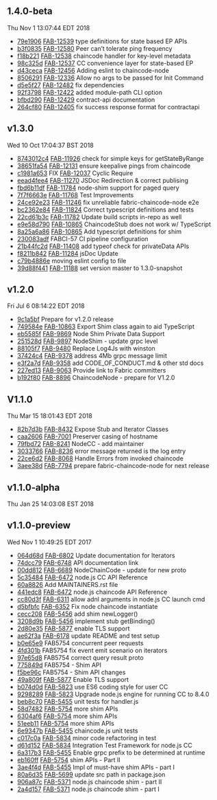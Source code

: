 ## 1.4.0-beta
Thu Nov  1 13:07:44 EDT 2018

* [79e1906](https://github.com/hyperledger/fabric/commit/79e1906) [FAB-12539](https://jira.hyperledger.org/browse/FAB-12539) type definitions for state based EP APIs
* [b3f0835](https://github.com/hyperledger/fabric/commit/b3f0835) [FAB-12580](https://jira.hyperledger.org/browse/FAB-12580) Peer can’t tolerate ping frequency
* [f18b221](https://github.com/hyperledger/fabric/commit/f18b221) [FAB-12538](https://jira.hyperledger.org/browse/FAB-12538) chaincode handler for key-level metadata
* [98c325d](https://github.com/hyperledger/fabric/commit/98c325d) [FAB-12537](https://jira.hyperledger.org/browse/FAB-12537) CC convenience layer for state-based EP
* [d43ceca](https://github.com/hyperledger/fabric/commit/d43ceca) [FAB-12456](https://jira.hyperledger.org/browse/FAB-12456) Adding eslint to chaincode-node
* [8506291](https://github.com/hyperledger/fabric/commit/8506291) [FAB-12336](https://jira.hyperledger.org/browse/FAB-12336) Allow no args to be passed for Init Command
* [d5e5f27](https://github.com/hyperledger/fabric/commit/d5e5f27) [FAB-12482](https://jira.hyperledger.org/browse/FAB-12482) fix dependencies
* [92f3798](https://github.com/hyperledger/fabric/commit/92f3798) [FAB-12422](https://jira.hyperledger.org/browse/FAB-12422) added module-path CLI option
* [bfbd290](https://github.com/hyperledger/fabric/commit/bfbd290) [FAB-12429](https://jira.hyperledger.org/browse/FAB-12429) contract-api documentation
* [264cf80](https://github.com/hyperledger/fabric/commit/264cf80) [FAB-12405](https://jira.hyperledger.org/browse/FAB-12405) fix success response format for contractapi

## v1.3.0
Wed 10 Oct 17:04:37 BST 2018

* [8743012c4](https://github.com/hyperledger/fabric/commit/8743012c4) [FAB-11926](https://jira.hyperledger.org/browse/FAB-11926) check for simple keys for getStateByRange
* [38651fa54](https://github.com/hyperledger/fabric/commit/38651fa54) [FAB-12131](https://jira.hyperledger.org/browse/FAB-12131) ensure keepalive pings from chaincode
* [c1981a653](https://github.com/hyperledger/fabric/commit/c1981a653) FIX [FAB-12037](https://jira.hyperledger.org/browse/FAB-12037) Cyclic Require
* [eead4fee4](https://github.com/hyperledger/fabric/commit/eead4fee4) [FAB-11270](https://jira.hyperledger.org/browse/FAB-11270) JSDoc Redirection & correct publising
* [fbd6b11df](https://github.com/hyperledger/fabric/commit/fbd6b11df) [FAB-11784](https://jira.hyperledger.org/browse/FAB-11784) node-shim support for paged query
* [7f7f6663e](https://github.com/hyperledger/fabric/commit/7f7f6663e) [FAB-11768](https://jira.hyperledger.org/browse/FAB-11768) Test Improvements
* [24ce92e23](https://github.com/hyperledger/fabric/commit/24ce92e23) [FAB-11246](https://jira.hyperledger.org/browse/FAB-11246) fix unreliable fabric-chaincode-node e2e
* [bc2362e84](https://github.com/hyperledger/fabric/commit/bc2362e84) [FAB-11824](https://jira.hyperledger.org/browse/FAB-11824) Correct typescript definitions and tests
* [22cd61b3c](https://github.com/hyperledger/fabric/commit/22cd61b3c) [FAB-11782](https://jira.hyperledger.org/browse/FAB-11782) Update build scripts in-repo as well
* [e9e58d790](https://github.com/hyperledger/fabric/commit/e9e58d790) [FAB-10865](https://jira.hyperledger.org/browse/FAB-10865) ChaincodeStub does not work w/ TypeScript
* [8a25a6a86](https://github.com/hyperledger/fabric/commit/8a25a6a86) [FAB-10865](https://jira.hyperledger.org/browse/FAB-10865) Add typescript definitions for shim
* [230083adf](https://github.com/hyperledger/fabric/commit/230083adf) FABCI-57 CI pipeline configuration
* [21b44fc2d](https://github.com/hyperledger/fabric/commit/21b44fc2d) [FAB-11408](https://jira.hyperledger.org/browse/FAB-11408) add typeof check for privateData APIs
* [f8211b842](https://github.com/hyperledger/fabric/commit/f8211b842) [FAB-11284](https://jira.hyperledger.org/browse/FAB-11284) jsDoc Update
* [c79b4886e](https://github.com/hyperledger/fabric/commit/c79b4886e) moving eslint config to file
* [39d88f441](https://github.com/hyperledger/fabric/commit/39d88f441) [FAB-11188](https://jira.hyperledger.org/browse/FAB-11188) set version master to 1.3.0-snapshot

## v1.2.0
Fri Jul  6 08:14:22 EDT 2018

* [9c1a5bf](https://github.com/hyperledger/fabric/commit/9c1a5bf) Prepare for v1.2.0 release
* [749584e](https://github.com/hyperledger/fabric/commit/749584e) [FAB-10863](https://jira.hyperledger.org/browse/FAB-10863) Export Shim class again to aid TypeScript
* [eb5585f](https://github.com/hyperledger/fabric/commit/eb5585f) [FAB-9869](https://jira.hyperledger.org/browse/FAB-9869) Node Shim Private Data Support
* [251528d](https://github.com/hyperledger/fabric/commit/251528d) [FAB-9897](https://jira.hyperledger.org/browse/FAB-9897) NodeShim - update grpc level
* [88105f7](https://github.com/hyperledger/fabric/commit/88105f7) [FAB-9480](https://jira.hyperledger.org/browse/FAB-9480) Replace Log4Js with winston
* [37424c4](https://github.com/hyperledger/fabric/commit/37424c4) [FAB-9378](https://jira.hyperledger.org/browse/FAB-9378) address 4Mb grpc message limit
* [e3f2a7d](https://github.com/hyperledger/fabric/commit/e3f2a7d) [FAB-9358](https://jira.hyperledger.org/browse/FAB-9358) add CODE_OF_CONDUCT.md & other std docs
* [227ed13](https://github.com/hyperledger/fabric/commit/227ed13) [FAB-9063](https://jira.hyperledger.org/browse/FAB-9063) Provide link to Fabric committers
* [b192f80](https://github.com/hyperledger/fabric/commit/b192f80) [FAB-8896](https://jira.hyperledger.org/browse/FAB-8896) ChaincodeNode - prepare for V1.2.0

## V1.1.0
Thu Mar 15 18:01:43 EDT 2018

* [82b7d3b](https://github.com/hyperledger/fabric/commit/82b7d3b) [FAB-8432](https://jira.hyperledger.org/browse/FAB-8432) Expose Stub and Iterator Classes
* [caa2606](https://github.com/hyperledger/fabric/commit/caa2606) [FAB-7001](https://jira.hyperledger.org/browse/FAB-7001) Preserver casing of hostname
* [79fbd72](https://github.com/hyperledger/fabric/commit/79fbd72) [FAB-8241](https://jira.hyperledger.org/browse/FAB-8241) NodeCC - add maintainer
* [3033766](https://github.com/hyperledger/fabric/commit/3033766) [FAB-8236](https://jira.hyperledger.org/browse/FAB-8236) error message returned is the log entry
* [22ce6d2](https://github.com/hyperledger/fabric/commit/22ce6d2) [FAB-8068](https://jira.hyperledger.org/browse/FAB-8068) Handle Errors from invoked chaincode
* [3aee38d](https://github.com/hyperledger/fabric/commit/3aee38d) [FAB-7794](https://jira.hyperledger.org/browse/FAB-7794) prepare fabric-chaincode-node for next release

## v1.1.0-alpha
Thu Jan 25 14:03:08 EST 2018


## v1.1.0-preview
Wed Nov  1 10:49:25 EDT 2017

* [064d68d](https://github.com/hyperledger/fabric/commit/064d68d) [FAB-6802](https://jira.hyperledger.org/browse/FAB-6802) Update documentation for Iterators
* [74dcc79](https://github.com/hyperledger/fabric/commit/74dcc79) [FAB-6748](https://jira.hyperledger.org/browse/FAB-6748) API documentation link
* [00dd812](https://github.com/hyperledger/fabric/commit/00dd812) [FAB-6689](https://jira.hyperledger.org/browse/FAB-6689) NodeChainCode - update for new proto
* [5c35484](https://github.com/hyperledger/fabric/commit/5c35484) [FAB-6472](https://jira.hyperledger.org/browse/FAB-6472) node.js CC API Reference
* [60a8826](https://github.com/hyperledger/fabric/commit/60a8826) Add MAINTAINERS.rst file
* [441edc8](https://github.com/hyperledger/fabric/commit/441edc8) [FAB-6472](https://jira.hyperledger.org/browse/FAB-6472) node.js chaincode API Reference
* [cc80d3f](https://github.com/hyperledger/fabric/commit/cc80d3f) [FAB-6311](https://jira.hyperledger.org/browse/FAB-6311) allow adnl arguments in node.js CC launch cmd
* [d5bfbfc](https://github.com/hyperledger/fabric/commit/d5bfbfc) [FAB-6352](https://jira.hyperledger.org/browse/FAB-6352) Fix node chaincode instantiate
* [cecc208](https://github.com/hyperledger/fabric/commit/cecc208) [FAB-5456](https://jira.hyperledger.org/browse/FAB-5456) add shim newLogger()
* [3208d9b](https://github.com/hyperledger/fabric/commit/3208d9b) [FAB-5456](https://jira.hyperledger.org/browse/FAB-5456) implement stub getBinding()
* [2d80e35](https://github.com/hyperledger/fabric/commit/2d80e35) [FAB-5877](https://jira.hyperledger.org/browse/FAB-5877) enable TLS support
* [ae62f3a](https://github.com/hyperledger/fabric/commit/ae62f3a) [FAB-6178](https://jira.hyperledger.org/browse/FAB-6178) update README and test setup
* [b0e65e9](https://github.com/hyperledger/fabric/commit/b0e65e9) FAB5754 concurrent peer requests
* [4fd301b](https://github.com/hyperledger/fabric/commit/4fd301b) FAB5754 fix event emit scenario on iterators
* [97e65d8](https://github.com/hyperledger/fabric/commit/97e65d8) FAB5754 correct query result proto
* [775849d](https://github.com/hyperledger/fabric/commit/775849d) FAB5754 - Shim API
* [f5be96c](https://github.com/hyperledger/fabric/commit/f5be96c) FAB5754 - Shim API changes
* [49a809f](https://github.com/hyperledger/fabric/commit/49a809f) [FAB-5877](https://jira.hyperledger.org/browse/FAB-5877) Enable TLS support
* [b074d0d](https://github.com/hyperledger/fabric/commit/b074d0d) [FAB-5823](https://jira.hyperledger.org/browse/FAB-5823) use ES6 coding style for user CC
* [9298289](https://github.com/hyperledger/fabric/commit/9298289) [FAB-5823](https://jira.hyperledger.org/browse/FAB-5823) Upgrade node.js engine for running CC to 8.4.0
* [beb8c70](https://github.com/hyperledger/fabric/commit/beb8c70) [FAB-5455](https://jira.hyperledger.org/browse/FAB-5455) unit tests for handler.js
* [58d7482](https://github.com/hyperledger/fabric/commit/58d7482) [FAB-5754](https://jira.hyperledger.org/browse/FAB-5754) more shim APIs
* [6304af6](https://github.com/hyperledger/fabric/commit/6304af6) [FAB-5754](https://jira.hyperledger.org/browse/FAB-5754) more shim APIs
* [51eeb11](https://github.com/hyperledger/fabric/commit/51eeb11) [FAB-5754](https://jira.hyperledger.org/browse/FAB-5754) more shim APIs
* [6e9347b](https://github.com/hyperledger/fabric/commit/6e9347b) [FAB-5455](https://jira.hyperledger.org/browse/FAB-5455) chaincode.js unit tests
* [c017c0a](https://github.com/hyperledger/fabric/commit/c017c0a) [FAB-5834](https://jira.hyperledger.org/browse/FAB-5834) minor code refactoring in test
* [d61d152](https://github.com/hyperledger/fabric/commit/d61d152) [FAB-5834](https://jira.hyperledger.org/browse/FAB-5834) Integration Test Framework for node.js CC
* [6a317b3](https://github.com/hyperledger/fabric/commit/6a317b3) [FAB-5455](https://jira.hyperledger.org/browse/FAB-5455) Enable grpc prefix to be determined at runtime
* [eb160ff](https://github.com/hyperledger/fabric/commit/eb160ff) [FAB-5754](https://jira.hyperledger.org/browse/FAB-5754) shim APIs - Part II
* [3ae4f4d](https://github.com/hyperledger/fabric/commit/3ae4f4d) [FAB-5455](https://jira.hyperledger.org/browse/FAB-5455) Impl of must-have shim APIs - part I
* [80a6d35](https://github.com/hyperledger/fabric/commit/80a6d35) [FAB-5699](https://jira.hyperledger.org/browse/FAB-5699) update src path in package.json
* [906a87c](https://github.com/hyperledger/fabric/commit/906a87c) [FAB-5371](https://jira.hyperledger.org/browse/FAB-5371) node.js chaincode shim - part II
* [2a4d157](https://github.com/hyperledger/fabric/commit/2a4d157) [FAB-5371](https://jira.hyperledger.org/browse/FAB-5371) node.js chaincode shim - part I
